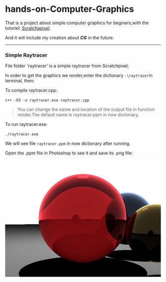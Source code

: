 # hands-on-Computer-Graphics

That is a project about simple computer graphics for beginers,with the tutoriel: [Scratchapixel](https://www.scratchapixel.com/index.html "Scratchapixel").

And it will include my creation about **_CG_** in the future.

---

### Simple Raytracer

File folder 'raytracer' is a simple raytracer from Scratchpixel;

In order to get the graphics we render,enter the dictionary `.\raytracer`in terminal, then:

To compile raytracer.cpp:

`c++ -O3 -o raytracer.exe raytracer.cpp`

> You can change the name and location of the output file in function render.The default name is raytracer.ppm in now dictionary.

To run raytracer.exe:

`./raytracer.exe`

We will see file `raytracer.ppm` in now dictionary after running.

Open the .ppm file in Photoshop to see it and save its .png file:

![raytracer](.\raytracer\raytracer.png)

